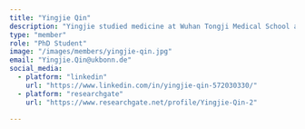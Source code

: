 ```yaml
---
title: "Yingjie Qin"
description: "Yingjie studied medicine at Wuhan Tongji Medical School and Sichuan University in China and joined the lab at the end of 2021 as a PhD student. Currently she studies how  single neurons in the human medial temporal lobe (MTL) contribute to the learning and extinction of fear."
type: "member"
role: "PhD Student"
image: "/images/members/yingjie-qin.jpg"
email: "Yingjie.Qin@ukbonn.de"
social_media:
  - platform: "linkedin"
    url: "https://www.linkedin.com/in/yingjie-qin-572030330/"
  - platform: "researchgate"
    url: "https://www.researchgate.net/profile/Yingjie-Qin-2"

---
```

